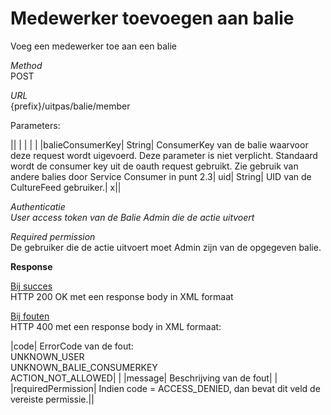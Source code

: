 ---
---

# Medewerker toevoegen aan balie

Voeg een medewerker toe aan een balie

_Method_<br> POST

_URL_<br> {prefix}/uitpas/balie/member

Parameters:

 

|| | | | |
|balieConsumerKey| String| ConsumerKey van de balie waarvoor deze request wordt uigevoerd. Deze parameter is niet verplicht. Standaard wordt de consumer key uit de oauth request gebruikt. Zie gebruik van andere balies door Service Consumer in punt 2.3| uid| String| UID van de CultureFeed gebruiker.| x||

_Authenticatie_<br> _User access token van de Balie Admin die de actie uitvoert_

_Required permission_<br> De gebruiker die de actie uitvoert moet Admin zijn van de opgegeven balie.

**Response**

<u>Bij succes</u><br> HTTP 200 OK met een response body in XML formaat

<u>Bij fouten</u><br> HTTP 400 met een response body in XML formaat:

 

|code| ErrorCode van de fout:<br> UNKNOWN\_USER<br> UNKNOWN\_BALIE\_CONSUMERKEY<br> ACTION\_NOT\_ALLOWED| |
|message| Beschrijving van de fout| |
|requiredPermission| Indien code = ACCESS\_DENIED, dan bevat dit veld de vereiste permissie.||

